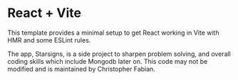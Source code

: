 # React + Vite
This template provides a minimal setup to get React working in Vite with HMR and some ESLint rules.

The app, Starsigns, is a side project to sharpen problem solving, and overall coding skills which include Mongodb later on. 
This code may not be modified and is maintained by Christopher Fabian.
